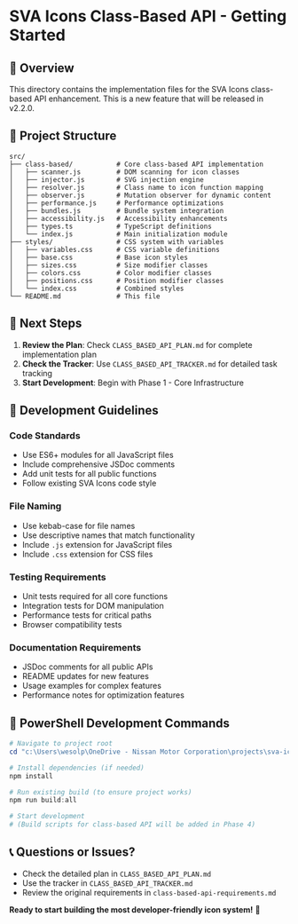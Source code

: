 # SVA Icons Class-Based API - Getting Started

## 🎯 **Overview**

This directory contains the implementation files for the SVA Icons class-based API enhancement. This is a new feature that will be released in v2.2.0.

## 📁 **Project Structure**

```
src/
├── class-based/           # Core class-based API implementation
│   ├── scanner.js         # DOM scanning for icon classes
│   ├── injector.js        # SVG injection engine
│   ├── resolver.js        # Class name to icon function mapping
│   ├── observer.js        # Mutation observer for dynamic content
│   ├── performance.js     # Performance optimizations
│   ├── bundles.js         # Bundle system integration
│   ├── accessibility.js   # Accessibility enhancements
│   ├── types.ts           # TypeScript definitions
│   └── index.js           # Main initialization module
├── styles/                # CSS system with variables
│   ├── variables.css      # CSS variable definitions
│   ├── base.css           # Base icon styles
│   ├── sizes.css          # Size modifier classes
│   ├── colors.css         # Color modifier classes
│   ├── positions.css      # Position modifier classes
│   └── index.css          # Combined styles
└── README.md              # This file
```

## 🚀 **Next Steps**

1. **Review the Plan**: Check `CLASS_BASED_API_PLAN.md` for complete implementation plan
2. **Check the Tracker**: Use `CLASS_BASED_API_TRACKER.md` for detailed task tracking
3. **Start Development**: Begin with Phase 1 - Core Infrastructure

## 📝 **Development Guidelines**

### **Code Standards**
- Use ES6+ modules for all JavaScript files
- Include comprehensive JSDoc comments
- Add unit tests for all public functions
- Follow existing SVA Icons code style

### **File Naming**
- Use kebab-case for file names
- Use descriptive names that match functionality
- Include `.js` extension for JavaScript files
- Include `.css` extension for CSS files

### **Testing Requirements**
- Unit tests required for all core functions
- Integration tests for DOM manipulation
- Performance tests for critical paths
- Browser compatibility tests

### **Documentation Requirements**
- JSDoc comments for all public APIs
- README updates for new features
- Usage examples for complex features
- Performance notes for optimization features

## 🔧 **PowerShell Development Commands**

```powershell
# Navigate to project root
cd "c:\Users\wesolp\OneDrive - Nissan Motor Corporation\projects\sva-icons"

# Install dependencies (if needed)
npm install

# Run existing build (to ensure project works)
npm run build:all

# Start development
# (Build scripts for class-based API will be added in Phase 4)
```

## 📞 **Questions or Issues?**

- Check the detailed plan in `CLASS_BASED_API_PLAN.md`
- Use the tracker in `CLASS_BASED_API_TRACKER.md`
- Review the original requirements in `class-based-api-requirements.md`

**Ready to start building the most developer-friendly icon system!** 🚀
